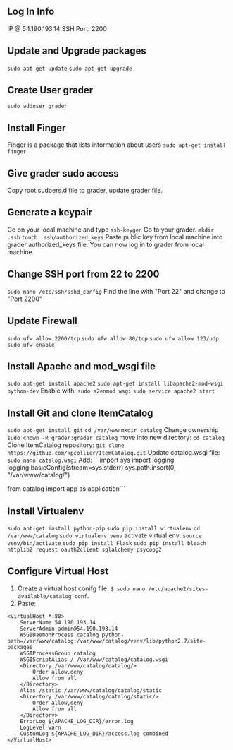 ## Log In Info
IP @ 54.190.193.14
SSH Port: 2200

## Update and Upgrade packages
```sudo apt-get update```
```sudo apt-get upgrade```

## Create User grader
```sudo adduser grader```

## Install Finger
Finger is a package that lists information about users
```sudo apt-get install finger```

## Give grader sudo access
Copy root sudoers.d file to grader, update grader file.

## Generate a keypair
Go on your local machine and type ```ssh-keygen```
Go to your grader. ```mkdir .ssh``` ```touch .ssh/authorized_keys```
Paste public key from local machine into grader authorized_keys file.
You can now log in to grader from local machine.

## Change SSH port from 22 to 2200
```sudo nano /etc/ssh/sshd_config```
Find the line with "Port 22" and change to "Port 2200"

## Update Firewall
```sudo ufw allow 2200/tcp```
```sudo ufw allow 80/tcp```
```sudo ufw allow 123/udp```
```sudo ufw enable```

## Install Apache and mod_wsgi file
```sudo apt-get install apache2```
```sudo apt-get install libapache2-mod-wsgi python-dev```
Enable with: ```sudo a2enmod wsgi```
```sudo service apache2 start```

## Install Git and clone ItemCatalog
```sudo apt-get install git```
```cd /var/www```
```mkdir catalog```
Change ownership ```sudo chown -R grader:grader catalog```
move into new directory: ```cd catalog```
Clone ItemCatalog repository: ```git clone https://github.com/kpcollier/ItemCatalog.git```
Update catalog.wsgi file: ```sudo nano catalog.wsgi```
Add: ```import sys
import logging
logging.basicConfig(stream=sys.stderr)
sys.path.insert(0, "/var/www/catalog/")

from catalog import app as application```

## Install Virtualenv
```sudo apt-get install python-pip```
```sudo pip install virtualenv```
```cd /var/www/catalog``` ```sudo virtualenv venv```
activate virtual env: ```source venv/bin/activate```
```sudo pip install Flask```
```sudo pip install bleach httplib2 request oauth2client sqlalchemy psycopg2```

## Configure Virtual Host
1. Create a virtual host conifg file: `$ sudo nano /etc/apache2/sites-available/catalog.conf`.
2. Paste:
```
<VirtualHost *:80>
    ServerName 54.190.193.14
    ServerAdmin admin@54.190.193.14
    WSGIDaemonProcess catalog python-path=/var/www/catalog:/var/www/catalog/venv/lib/python2.7/site-packages
    WSGIProcessGroup catalog
    WSGIScriptAlias / /var/www/catalog/catalog.wsgi
    <Directory /var/www/catalog/catalog/>
        Order allow,deny
        Allow from all
    </Directory>
    Alias /static /var/www/catalog/catalog/static
    <Directory /var/www/catalog/catalog/static/>
        Order allow,deny
        Allow from all
    </Directory>
    ErrorLog ${APACHE_LOG_DIR}/error.log
    LogLevel warn
    CustomLog ${APACHE_LOG_DIR}/access.log combined
</VirtualHost>
```
